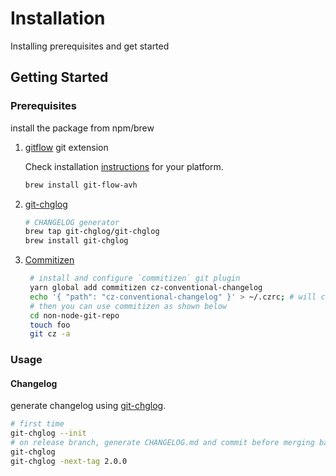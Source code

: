 # Installation


Installing prerequisites and get started


## Getting Started

### Prerequisites

install the package from npm/brew

1. [gitflow](https://github.com/petervanderdoes/gitflow-avh) git extension

    Check installation [instructions](https://github.com/petervanderdoes/gitflow-avh/wiki/Installation) for your platform.
    ```bash
    brew install git-flow-avh
    ```

1. [git-chglog](https://github.com/git-chglog/git-chglog)

    ```bash
    # CHANGELOG generator
    brew tap git-chglog/git-chglog
    brew install git-chglog
    ```

1. [Commitizen](http://commitizen.github.io/cz-cli/)

    ```bash
     # install and configure `commitizen` git plugin
     yarn global add commitizen cz-conventional-changelog
     echo '{ "path": "cz-conventional-changelog" }' > ~/.czrc; # will create .czrc
     # then you can use commitizen as shown below
     cd non-node-git-repo
     touch foo
     git cz -a
    ```
   
### Usage

#### Changelog

generate changelog using [git-chglog](https://github.com/git-chglog/git-chglog).

```bash
# first time
git-chglog --init
# on release branch, generate CHANGELOG.md and commit before merging back to develop & master.
git-chglog
git-chglog -next-tag 2.0.0
```